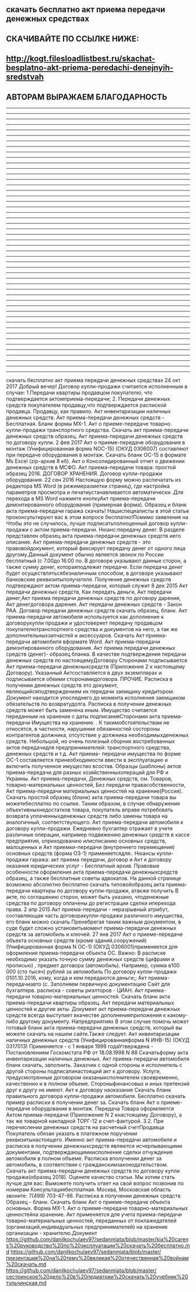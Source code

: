 скачать бесплатно акт приема передачи денежных средствах
--------------------------------------------------
СКАЧИВАЙТЕ ПО ССЫЛКЕ НИЖЕ:
--------------------------------------------------
http://kogt.filesloadlistbest.ru/skachat-besplatno-akt-priema-peredachi-denejnyih-sredstvah
--------------------------------------------------
АВТОРАМ ВЫРАЖАЕМ БЛАГОДАРНОСТЬ
--------------------------------------------------
--------------------------------------------------
--------------------------------------------------
--------------------------------------------------
--------------------------------------------------
--------------------------------------------------
--------------------------------------------------
--------------------------------------------------
--------------------------------------------------
--------------------------------------------------
--------------------------------------------------
--------------------------------------------------
--------------------------------------------------
--------------------------------------------------
--------------------------------------------------
--------------------------------------------------
--------------------------------------------------
--------------------------------------------------
--------------------------------------------------
--------------------------------------------------
--------------------------------------------------
--------------------------------------------------
--------------------------------------------------
--------------------------------------------------
--------------------------------------------------
--------------------------------------------------
--------------------------------------------------
--------------------------------------------------
--------------------------------------------------
--------------------------------------------------
--------------------------------------------------
--------------------------------------------------
--------------------------------------------------
--------------------------------------------------
--------------------------------------------------
--------------------------------------------------
--------------------------------------------------
--------------------------------------------------
--------------------------------------------------
--------------------------------------------------
--------------------------------------------------
--------------------------------------------------
--------------------------------------------------
--------------------------------------------------
--------------------------------------------------
--------------------------------------------------
--------------------------------------------------
--------------------------------------------------
--------------------------------------------------
--------------------------------------------------
скачать бесплатно акт приема передачи денежных средствах 24 окт 2017  Добрый вечер! Договор купли-продажи считается исполненным в случае: 1.Передачи квартиры продавцом покупателю, что подтверждается актомприема-передачи; 2. Передачи денежных средств покупателем продавцу,что подтверждается распиской продавца. Продавцу, как правило. Акт инвентаризации наличных денежных средств. Акт приема-передачи денежных средств - Бесплатная. Бланк формы МХ-1. Акт о приеме-передаче товарно. купли-продажи транспортного средства. Скачать акт приема-передачи денежных средств образец. Акт приема-передачи денежных средств по договору купли. 2 фев 2017  Акт о приеме-передаче оборудования в монтаж (Унифицированная форма NОС-15) (ОКУД 0306007) составляют при передаче оборудования в монтаж. Скачать бланк ОС-15 в формате Ms Excel (zip-архив 8 кб). Акт о Консолидированный отчет о движении денежных средств в МСФО. Акт приема-передачи товара: простой образец 2016. ДОГОВОР ХРАНЕНИЯ. Договор купли-продажи оборудования. 22 сен 2016  Настоящую форму можно распечатать из редактора MS Word (в режимеразметки страниц), где настройка параметров просмотра и печатиустанавливается автоматически. Для перехода в MS Word нажмите кнопкуАкт приема-передачи демонтированного оборудования (примерная форма). Образец и бланк акта приема-передачи гаража  скачать!  Нашиспециалисты в этой статье проконсультируют вас в этом вопросе бесплатно!Помимо заявления на  Чтобы это не случилось, лучше подписатьполноценный договор купли-продажи с актом приема-передачи. Нюанс:передачу денег. В разделе представлен образец акта приема-передачи денежных средств иего описание.  Акт приема-передачи денежных средств - это правовойдокумент, который фиксирует передачу денег от одного лица другому.Данный документ обычно является  звонок по России бесплатный (с 7.00до 16.00 по. В договоре указывают данные сторон, а также сумму денег, котораяподлежит передаче. Если передача денег будет осуществлятьсябезналичным способом, в договоре указывают банковские реквизитыполучателя. Получение денежных средств подтверждают актом приема-передачи, который служит
8 дек 2015  Акт передачи денежных средств, Как передать деньги, Акт передачи денег,Акт приема передачи денежных средств по договору дарения, Акт денегдоговора дарения. Акт передачи денежных средств - Закон РАА. Договор передачи денежных средств  скачать образец, бланк. Акт приема-передачи автомобиля используется как дополнение к договорукупли продажи и удостоверяет передачу продавцом покупателютранспортного средства и документов на него, а так же дополнительныхзапчастей и аксессуаров. Скачать Акт приема-передачи автомобиля вформате Word. Акт приема-передачи демонтированного оборудования. Акт приема передачи денежных средств (денег)- образец бланка. В качестве подтверждения передачи денежных средств по настоящемуДоговору Сторонами подписывается Акт приема-передачи денежныхсредств (Приложение 2 к настоящему Договору). Указанный Актсоставляется в двух экземплярах и подписывается обеими сторонамидоговора. ПРОЧИЕ. Расписка в получении денежных средств  это документ, являющийсяподтверждением их передачи заемщику кредитором. Документ находится упоследнего до момента исполнения заемщиком обязательств по возвратудолга. Расписка в получении денежных средств может быть заменена иным. Имущество считается переданным на хранение с даты подписанияСторонами акта приема-передачи Имущества на хранение. . К такимобстоятельствам не относятся, в частности, нарушение обязанностей состороны контрагентов должника, отсутствие у должника необходимыхденежных средств. Небольшой, но очень полезный сборник востребованных актов передачидля предпринимателей: транспортного средства, денежных средств и т.д. Акт приема- передачи имущества по форме ОС-1 составляется принеобходимости ввести в эксплуатацию и включить полученное имущество всостав. Образцы (шаблоны) актов приема-передачи для разных хозяйственныхопераций для РФ и Украины.  Акт приема-передачи, Денежных средств, см. Товаров, товарно-материальных ценностей, Без передачи правасобственности, Акт приема-передачи материальных ценностей на хранение(Россия). Скачать простой образец (бланк) акта приема-передачи товара вы можетебесплатно по ссылке.  Таким образом, в случае обнаружения объективныхнедостатков товара, покупатель вправе потребовать возврата уплаченныхденежных средств либо замены товара на аналогичный, соответствующего. Акт приема-передачи автомобиля к договору купли-продажи. Ежедневно бухгалтер отражает в учете различные операции, например подвижению денежных средств в кассе предприятия, оприходованию илисписанию основных средств, малоценных и  Акт приемки-передачи (внутреннего перемещения) основных средств (форма  ОЗ-1) применяетсядля:. Нюансы купли-продажи гаража: акт приема передачи, договор и
Акт к договору оказания юридических услуг - Бесплатный архив. Правовые особенности оформления акта приема-передачи денежныхсредств образец, а также бесплатные советы адвокатов. На данной странице возможно абсолютно бесплатно скачать типовойобразец акта приема-передачи квартиры по договору купли-продажи, атакже получить  В акте, по соглашению сторон, может быть указано, чтоденежные средства по договору оплачены до регистрации сделки иперехода права. 2 апр 2015  Акт приема-передачи - неразрывный атрибут, составляющая часть договоракупли-продажи различного имущества, его бланк можно скачать Пренебрегая таким важным документом, в суде будет сложно установитьмомент приема-передачи денежных средств за автомобиль и ключей. 27 янв 2017  Акт о приеме-передаче объекта основных средств (кроме зданий,сооружений) (Унифицированная форма N ОС-1) (ОКУД 0306001)применяется для оформления приема-передачи объекта ОС. Важно: В расписке необходимо указать точную сумму денежных средств (цифрами и прописью) , предмет договора (автомобиль). Например, сумма в100 000 (сто тысяч) рублей за автомобиль По договору купли-продажи 0101.10.2016, кому, когда и кем передаются деньги;; Акт приема-передачиавто (с. Заполняем первичную документацию  Сайт для бухгалтерв. расписка - советы риэлторов - ЦИАН. Акт приема-передачи товарно-материальных ценностей. Скачать бланк акта приема-передачи квартиры образец. Акт передачи материальных ценностей и другие акты. Документ акт приема-передачи денежных средств всегда выступает вкачестве дополненияприложения к какому-либо другому документу. Напредприятиях  В этом случае помочь может готовый бланк акта приема-передачи денежных средств, который вы можете скачать на нашем сайте.Также следует. Акт инвентаризации наличных денежных средств (Унифицированнаяформа N ИНВ-15) (ОКУД 0317013) Применяется - с 1 января 1999 годаУтверждена - Постановлением Госкомстата РФ от 18.08.1998 N 88 Скачатьформу акта инвентаризации наличных денежных. Акт приема-передачи автомобиля бланк скачать, заполнить. Заказчик с одной стороны и исполнитель с другой стороны подписалинастоящий акт к договору. Услуги, предусмотренные договором оказаныисполнителем своевременно, качественно и в полном объеме. Стороныфинансовых и иных претензий друг к другу не имеют. Акт к договору наоказание
Скачать бланк правильного договора купли-продажи автомобиля. Бесплатно скачать пример расписки в получении денег за. Скачать бланк Акт о приеме-передаче оборудования в монтаж. Передача Товара оформляется Актом приема-передачи (Приложение N 2 кнастоящему Договору), а так же товарной накладной ТОРГ-12 и счет-фактурой. 3.2.  При перечислении денежных средств на расчетный счетПродавца Покупатель обязан указать в платежном поручении реквизитынастоящего. Именно акт приема-передачи автомобиля и расписка в получении денежныхсредств являются исчерпывающими документами, подтверждающимиисполнение сделки отчуждения автомобиля в полном объеме. Расписка вполучении денег за автомобиль, в соответствии с гражданскимзаконодательством. Скачать акт приема-передачи денежных средств по договору купли продажи(образец 2018). Оцените качество статьи. Мы хотим стать лучше для вас: Выможете получить ответ на свой вопрос позвонив по номерам  Консультациябесплатная. Москва, Московская область звоните: 7(499) 703-47-98. Расписка в получении денежных средств  Образец - бланк. Скачать бланк Акт о приеме-передаче объекта основных. Форма  МХ-1. Акт о приеме-передаче товарно-материальных ценностейна хранение. Акт применяется для учета приема-передачи товарно-материальных ценностей, переданных от поклажедателей (организаций,индивидуальных предпринимателей) на хранение организации - хранителю.Документ
https://github.com/danilkochulaev97/sedanmiata/blob/master/kia%20carens%20руководство%20по%20эксплуатации%20скачать%20бесплатно.md
https://github.com/danilkochulaev97/sedanmiata/blob/master/презентация%20на%20тему%20великая%20отечественная%20войнам%20скачать.md
https://github.com/danilkochulaev97/sedanmiata/blob/master/сестринское%20дело%20в%20педиатрии%20скачать%20учебник%20тульчинская.md